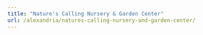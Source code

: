 ```yaml
---
title: "Nature's Calling Nursery & Garden Center"
url: /alexandria/natures-calling-nursery-and-garden-center/
---
```


